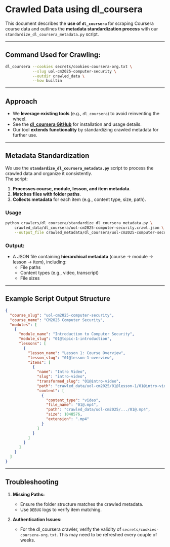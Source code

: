 # **Crawled Data using dl_coursera**

This document describes the **use of `dl_coursera`** for scraping Coursera course data and outlines the **metadata standardization process** with our `standardize_dl_coursera_metadata.py` script.

---

## **Command Used for Crawling:**

```bash
dl_coursera --cookies secrets/cookies-coursera-org.txt \
            --slug uol-cm2025-computer-security \
            --outdir crawled_data \
            --how builtin
```

---

## **Approach**

- We **leverage existing tools** (e.g., `dl_coursera`) to avoid reinventing the wheel.  
- See the **[dl_coursera GitHub](https://github.com/FLZ101/dl_coursera?tab=readme-ov-file)** for installation and usage details.  
- Our tool **extends functionality** by standardizing crawled metadata for further use.

---

## **Metadata Standardization**

We use the **`standardize_dl_coursera_metadata.py`** script to process the crawled data and organize it consistently.  
The script:
1. **Processes course, module, lesson, and item metadata**.
2. **Matches files with folder paths**.
3. **Collects metadata** for each item (e.g., content type, size, path).

### **Usage**

```bash
python crawlers/dl_coursera/standardize_dl_coursera_metadata.py \
    crawled_data/dl_coursera/uol-cm2025-computer-security.crawl.json \
    --output_file crawled_metadata/dl_coursera/uol-cm2025-computer-security.json
```

###  **Output:**  
   - A JSON file containing **hierarchical metadata** (course → module → lesson → item), including:
     - File paths
     - Content types (e.g., video, transcript)
     - File sizes

---

## **Example Script Output Structure**

```json
{
  "course_slug": "uol-cm2025-computer-security",
  "course_name": "CM2025 Computer Security",
  "modules": [
    {
      "module_name": "Introduction to Computer Security",
      "module_slug": "01@topic-1-introduction",
      "lessons": [
        {
          "lesson_name": "Lesson 1: Course Overview",
          "lesson_slug": "01@lesson-1-overview",
          "items": [
            {
              "name": "Intro Video",
              "slug": "intro-video",
              "transformed_slug": "01@intro-video",
              "path": "crawled_data/uol-cm2025/01@lesson-1/01@intro-video",
              "content": [
                {
                  "content_type": "video",
                  "file_name": "01@.mp4",
                  "path": "crawled_data/uol-cm2025/.../01@.mp4",
                  "size": 1048576,
                  "extension": ".mp4"
                }
              ]
            }
          ]
        }
      ]
    }
  ]
}
```

---

## **Troubleshooting**

1. **Missing Paths:**  
   - Ensure the folder structure matches the crawled metadata.
   - Use `DEBUG` logs to verify item matching.

2. **Authentication Issues:**  
   - For the dl_coursera crawler, verify the validity of `secrets/cookies-coursera-org.txt`. This may need to be refreshed every couple of weeks.
